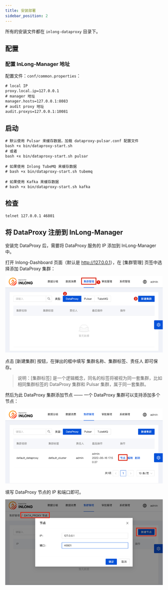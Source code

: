 ```yaml
---
title: 安装部署
sidebar_position: 2
---
```


所有的安装文件都在 `inlong-dataproxy` 目录下。

## 配置

### 配置 InLong-Manager 地址

配置文件：`conf/common.properties`：

```
# local IP
proxy.local.ip=127.0.0.1
# manager 地址
manager.hosts=127.0.0.1:8083
# audit proxy 地址
audit.proxys=127.0.0.1:10081
```

## 启动

```
# 默认使用 Pulsar 来缓存数据，加载 dataproxy-pulsar.conf 配置文件
bash +x bin/dataproxy-start.sh
# 或者
bash +x bin/dataproxy-start.sh pulsar

# 如果使用 Inlong TubeMQ 来缓存数据
# bash +x bin/dataproxy-start.sh tubemq

# 如果使用 Kafka 来缓存数据
# bash +x bin/dataproxy-start.sh kafka
```

## 检查

```
telnet 127.0.0.1 46801
```

## 将 DataProxy 注册到 InLong-Manager

安装完 DataProxy 后，需要将 DataProxy 服务的 IP 添加到 InLong-Manager 中。

打开 Inlong-Dashboard 页面（默认是 <http://127.0.0.1>），在 [集群管理] 页签中选择添加 DataProxy 集群：

![](img/dp_cluster_cn.png)

点击 [新建集群] 按钮，在弹出的框中填写 集群名称、集群标签、责任人 即可保存。

> 说明：[集群标签] 是一个逻辑概念，同名的标签将被视为同一套集群，比如相同集群标签的 DataProxy 集群和 Pulsar 集群，属于同一套集群。

然后为此 DataProxy 集群添加节点 —— 一个 DataProxy 集群可以支持添加多个节点：

![](img/dp_cluster_node_cn.png)

填写 DataProxy 节点的 IP 和端口即可。

![](img/dp_cluster_node_save_cn.png)
